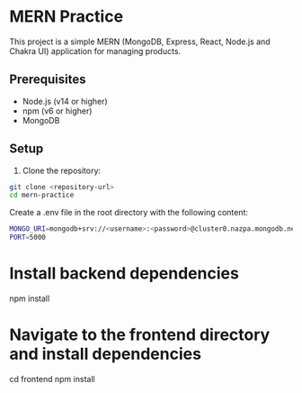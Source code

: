 # MERN Practice

This project is a simple MERN (MongoDB, Express, React, Node.js and Chakra UI) application for managing products.

## Prerequisites

- Node.js (v14 or higher)
- npm (v6 or higher)
- MongoDB

## Setup

1. Clone the repository:

```sh
git clone <repository-url>
cd mern-practice
```
Create a .env file in the root directory with the following content:
```sh
MONGO_URI=mongodb+srv://<username>:<password>@cluster0.nazpa.mongodb.net/products?retryWrites=true&w=majority&appName=Cluster0
PORT=5000
```
# Install backend dependencies
npm install

# Navigate to the frontend directory and install dependencies
cd frontend
npm install
